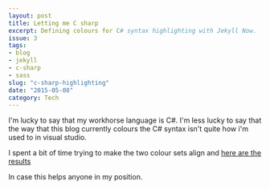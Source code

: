 ```yaml
---
layout: post
title: Letting me C sharp
excerpt: Defining colours for C# syntax highlighting with Jekyll Now.
issue: 3
tags: 
- blog
- jekyll
- c-sharp
- sass
slug: "c-sharp-highlighting"
date: "2015-05-08"
category: Tech
---
```



I'm lucky to say that my workhorse language is C#. 
I'm less lucky to say that the way that this blog currently colours the C# syntax isn't quite how i'm used to in visual studio.

I spent a bit of time trying to make the two colour sets align and [here are the results](https://github.com/CBurbidge/CBurbidge.github.io/blob/master/_sass/_highlights_csharp.scss)

In case this helps anyone in my position.

